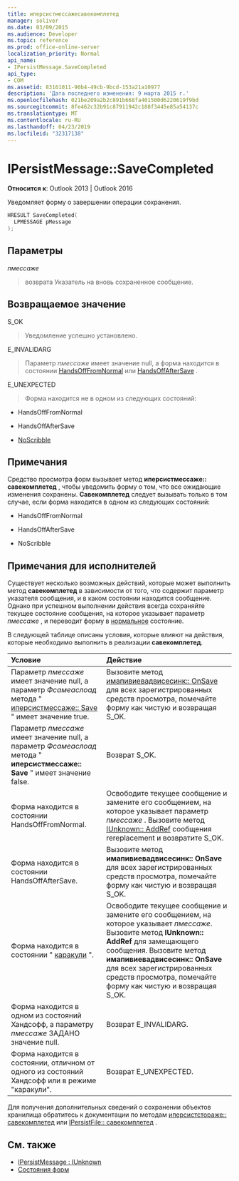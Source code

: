 ```yaml
---
title: иперсистмессажесавекомплетед
manager: soliver
ms.date: 03/09/2015
ms.audience: Developer
ms.topic: reference
ms.prod: office-online-server
localization_priority: Normal
api_name:
- IPersistMessage.SaveCompleted
api_type:
- COM
ms.assetid: 83161011-90b4-49cb-9bcd-153a21a10977
description: 'Дата последнего изменения: 9 марта 2015 г.'
ms.openlocfilehash: 021be209a2b2c891b668fa401500d6220619f9bd
ms.sourcegitcommit: 8fe462c32b91c87911942c188f3445e85a54137c
ms.translationtype: MT
ms.contentlocale: ru-RU
ms.lasthandoff: 04/23/2019
ms.locfileid: "32317138"
---
```

# <a name="ipersistmessagesavecompleted"></a>IPersistMessage::SaveCompleted

**Относится к**: Outlook 2013 | Outlook 2016 
  
Уведомляет форму о завершении операции сохранения. 
  
```cpp
HRESULT SaveCompleted(
  LPMESSAGE pMessage
);
```

## <a name="parameters"></a>Параметры

_пмессаже_
  
> возврата Указатель на вновь сохраненное сообщение.
    
## <a name="return-value"></a>Возвращаемое значение

S_OK 
  
> Уведомление успешно установлено.
    
E_INVALIDARG 
  
> Параметр _пмессаже_ имеет значение null, а форма находится в состоянии [HandsOffFromNormal](handsofffromnormal-state.md) или [HandsOffAfterSave](handsoffaftersave-state.md) . 
    
E_UNEXPECTED 
  
> Форма находится не в одном из следующих состояний:
    
   - HandsOffFromNormal
    
   - HandsOffAfterSave
    
   - [NoScribble](noscribble-state.md)
    
## <a name="remarks"></a>Примечания

Средство просмотра форм вызывает метод **иперсистмессаже:: савекомплетед** , чтобы уведомить форму о том, что все ожидающие изменения сохранены. **Савекомплетед** следует вызывать только в том случае, если форма находится в одном из следующих состояний: 
  
- HandsOffFromNormal
    
- HandsOffAfterSave
    
- NoScribble
    
## <a name="notes-to-implementers"></a>Примечания для исполнителей

Существует несколько возможных действий, которые может выполнить метод **савекомплетед** в зависимости от того, что содержит параметр указателя сообщения, и в каком состоянии находится сообщение. Однако при успешном выполнении действия всегда сохраняйте текущее состояние сообщения, на которое указывает параметр _пмессаже_ , и переводит форму в [нормальное](normal-state.md) состояние. 
  
В следующей таблице описаны условия, которые влияют на действия, которые необходимо выполнить в реализации **савекомплетед**.
  
|**Условие**|**Действие**|
|:-----|:-----|
|Параметр _пмессаже_ имеет значение null, а параметр _Фсамеаслоад_ метода " [иперсистмессаже:: Save](ipersistmessage-save.md) " имеет значение true.  <br/> |Вызовите метод [имапивиевадвисесинк:: OnSave](imapiviewadvisesink-onsaved.md) для всех зарегистрированных средств просмотра, помечайте форму как чистую и возвращая S_OK.  <br/> |
|Параметр _пмессаже_ имеет значение null, а параметр _Фсамеаслоад_ метода " **иперсистмессаже:: Save** " имеет значение false.  <br/> |Возврат S_OK.  <br/> |
|Форма находится в состоянии HandsOffFromNormal.  <br/> |Освободите текущее сообщение и замените его сообщением, на которое указывает параметр _пмессаже_ . Вызовите метод [IUnknown:: AddRef](https://msdn.microsoft.com/library/b4316efd-73d4-4995-b898-8025a316ba63%28Office.15%29.aspx) сообщения rereplacement и возвратите S_OK.  <br/> |
|Форма находится в состоянии HandsOffAfterSave.  <br/> |Вызовите метод **имапивиевадвисесинк:: OnSave** для всех зарегистрированных средств просмотра, помечайте форму как чистую и возвращая S_OK.  <br/> |
|Форма находится в состоянии " [каракули](noscribble-state.md) ".  <br/> |Освободите текущее сообщение и замените его сообщением, на которое указывает _пмессаже_. Вызовите метод **IUnknown:: AddRef** для замещающего сообщения. Вызовите метод **имапивиевадвисесинк:: OnSave** для всех зарегистрированных средств просмотра, помечайте форму как чистую и возвращая S_OK.  <br/> |
|Форма находится в одном из состояний Хандсофф, а параметру _пмессаже_ ЗАДАНО значение null.  <br/> |Возврат E_INVALIDARG.  <br/> |
|Форма находится в состоянии, отличном от одного из состояний Хандсофф или в режиме "каракули".  <br/> |Возврат E_UNEXPECTED.  <br/> |
   
Для получения дополнительных сведений о сохранении объектов хранилища обратитесь к документации по методам [иперсистстораже:: савекомплетед](https://docs.microsoft.com/windows/desktop/api/objidl/nf-objidl-ipersiststorage-savecompleted) или [IPersistFile:: савекомплетед](https://docs.microsoft.com/windows/desktop/api/objidl/nf-objidl-ipersistfile-savecompleted) . 
  
## <a name="see-also"></a>См. также

- [IPersistMessage : IUnknown](ipersistmessageiunknown.md)
- [Состояния форм](form-states.md)
